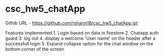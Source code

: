 # csc_hw5_chatApp
Githib URL - https://github.com/rsharm18/csc_hw5_chatApp.git

Features implemented
	1. Login based on data in firestore
	2. Chatapp auth guard
	3. log out
	4. display a welcome 'User name' on the header after a successfull login
	5. Expand collapse option for the chat window on the bottom corner of the screen
